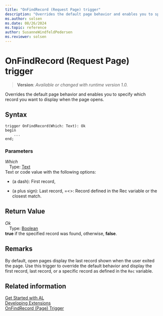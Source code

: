```yaml
---
title: "OnFindRecord (Request Page) trigger"
description: "Overrides the default page behavior and enables you to specify which record you want to display when the page opens."
ms.author: solsen
ms.date: 08/26/2024
ms.topic: reference
author: SusanneWindfeldPedersen
ms.reviewer: solsen
---
```

[//]: # (START>DO_NOT_EDIT)
[//]: # (IMPORTANT:Do not edit any of the content between here and the END>DO_NOT_EDIT.)
[//]: # (Any modifications should be made in the .xml files in the ModernDev repo.)

# OnFindRecord (Request Page) trigger
> **Version**: _Available or changed with runtime version 1.0._

Overrides the default page behavior and enables you to specify which record you want to display when the page opens.


## Syntax
```AL
trigger OnFindRecord(Which: Text): Ok
begin
    ...
end;
```

### Parameters

*Which*  
&emsp;Type: [Text](../../methods-auto/text/text-data-type.md)  
Text or code value with the following options:
- (a dash): First record,
+ (a plus sign): Last record,
=\<\>: Record defined in the Rec variable or the closest match.  


## Return Value

*Ok*  
&emsp;Type: [Boolean](../../methods-auto/boolean/boolean-data-type.md)  
**true** if the specified record was found, otherwise, **false**.  

[//]: # (IMPORTANT: END>DO_NOT_EDIT)

## Remarks  

By default, open pages display the last record shown when the user exited the page. Use this trigger to override the default behavior and display the first record, last record, or a specific record as defined in the `Rec` variable.  

## Related information  
[Get Started with AL](../../devenv-get-started.md)  
[Developing Extensions](../../devenv-dev-overview.md)  
[OnFindRecord (Page) Trigger](../page/devenv-onfindrecord-page-trigger.md)
